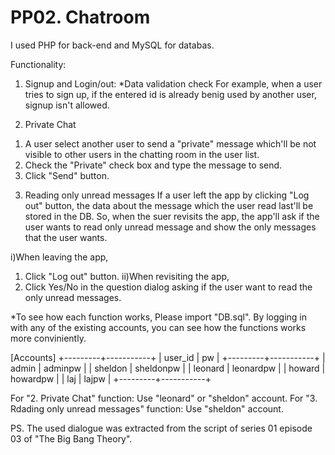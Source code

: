 <h1>PP02. Chatroom</h1>



I used PHP for back-end and MySQL for databas. 

Functionality:

1. Signup and Login/out:
   *Data validation check
   For example, when a user tries to sign up, if the entered id is already benig used by another user, 
   signup isn't allowed.
   
2. Private Chat
  1) A user select another user to send a "private" message which'll be not visible to other users in the chatting room
    in the user list.
  2) Check the "Private" check box and type the message to send. 
  3) Click "Send" button. 
  
3. Reading only unread messages
  If a user left the app by clicking "Log out" button, the data about the message which the user read last'll be stored in the DB.
  So, when the suer revisits the app, the app'll ask if the user wants to read only unread message and show the only messages that the       user wants.
  
  i)When leaving the app,
  1) Click "Log out" button. 
  ii)When revisiting the app,
  1) Click Yes/No in the question dialog asking if the user want to read the only unread messages.
  
 
 *To see how each function works, 
 Please import "DB.sql". By logging in with any of the existing accounts, you can see how the functions works more conviniently. 
 
 [Accounts]
 +---------+-----------+
| user_id | pw        |
+---------+-----------+
| admin   | adminpw   |
| sheldon | sheldonpw |
| leonard | leonardpw |
| howard  | howardpw  |
| laj     | lajpw     |
+---------+-----------+

For "2. Private Chat" function: Use "leonard" or "sheldon" account.
For "3. Rdading only unread messages" function: Use "sheldon" account.




PS. The used dialogue was extracted from the script of series 01 episode 03 of "The Big Bang Theory".
